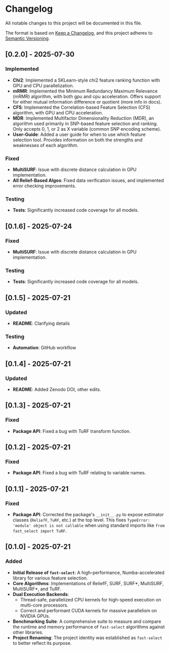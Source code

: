 # Changelog

All notable changes to this project will be documented in this file.

The format is based on [Keep a Changelog](https://keepachangelog.com/en/1.0.0/),
and this project adheres to [Semantic Versioning](https://semver.org/spec/v2.0.0.html).

## [0.2.0] - 2025-07-30

### Implemented

-   **Chi2**: Implemented a SKLearn-style chi2 feature ranking function with GPU and CPU parallelization.
-   **mRMR**: Implemented the Minimum Redundancy Maximum Relevance (mRMR) algorithm, with both gpu and
              cpu acceleration. Offers support for either mutual information difference or quotient (more info in docs).
-   **CFS**: Implemented the Correlation-based Feature Selection (CFS) algorithm, with GPU and CPU acceleration.
-   **MDR**: Implemented Multifactor Dimensionality Reduction (MDR), an algorithm used primarily in SNP-based feature
             selection and ranking. Only accepts 0, 1, or 2 as X variable (common SNP encoding scheme).
-   **User-Guide**: Added a user guide for when to use which feature selection tool. Provides information on both the
                    strengths and weaknesses of each algorithm.

### Fixed

-   **MultiSURF**: Issue with discrete distance calculation in GPU implementation.
-   **All Relief-Based Algos**: Fixed data verification issues, and implemented error checking improvements.

### Testing

-   **Tests**: Significantly increased code coverage for all models.

## [0.1.6] - 2025-07-24

### Fixed

-   **MultiSURF**: Issue with discrete distance calculation in GPU implementation.

### Testing

-   **Tests**: Significantly increased code coverage for all models.

## [0.1.5] - 2025-07-21

### Updated

-   **README**: Clarifying details

### Testing

-   **Automation**: GitHub workflow

## [0.1.4] - 2025-07-21

### Updated

-   **README**: Added Zenodo DOI, other edits.

## [0.1.3] - 2025-07-21

### Fixed

-   **Package API**: Fixed a bug with TuRF transform function.

## [0.1.2] - 2025-07-21

### Fixed

-   **Package API**: Fixed a bug with TuRF relating to variable names.

## [0.1.1] - 2025-07-21

### Fixed

-   **Package API**: Corrected the package's `__init__.py` to expose estimator classes (`ReliefF`, `TuRF`, etc.) at the top level. This fixes `TypeError: 'module' object is not callable` when using standard imports like `from fast_select import TuRF`.

## [0.1.0] - 2025-07-21

### Added

-   **Initial Release of `fast-select`**: A high-performance, Numba-accelerated library for various feature selection.
-   **Core Algorithms**: Implementations of ReliefF, SURF, SURF*, MultiSURF, MultiSURF*, and TuRF.
-   **Dual Execution Backends**:
    -   Thread-safe, parallelized CPU kernels for high-speed execution on multi-core processors.
    -   Correct and performant CUDA kernels for massive parallelism on NVIDIA GPUs.
-   **Benchmarking Suite**: A comprehensive suite to measure and compare the runtime and memory performance of `fast-select` algorithms against other libraries.
-   **Project Renaming**: The project identity was established as `fast-select` to better reflect its purpose.

